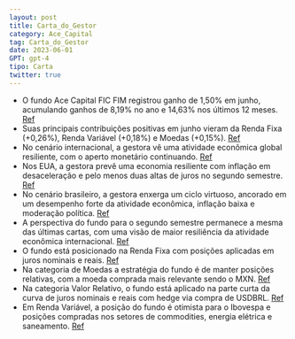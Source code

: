 ```yaml
---
layout: post
title: Carta_do_Gestor
category: Ace_Capital
tag: Carta_do_Gestor
date: 2023-06-01
GPT: gpt-4
tipo: Carta
twitter: true
---
```


- O fundo Ace Capital FIC FIM registrou ganho de 1,50% em junho, acumulando ganhos de 8,19% no ano e 14,63% nos últimos 12 meses.
<a href="#" onclick="search_on_pdf('como dos fundos macro de previdência que buscam replicar a estratégia.   O Ace Capital FIC FIM re')">Ref</a>
- Suas principais contribuições positivas em junho vieram da Renda Fixa (+0,26%), Renda Variável (+0,18%) e Moedas (+0,15%).
<a href="#" onclick="search_on_pdf('CDI+3,73% a.a.). Os quatro livros principais geraram contribuições positivas para o fundo em junho.')">Ref</a>
- No cenário internacional, a gestora vê uma atividade econômica global resiliente, com o aperto monetário continuando.
<a href="#" onclick="search_on_pdf('Internacional  Perspectivas 2S23 – Atividade e inflação resilientes, com continuidade do aperto mo')">Ref</a>
- Nos EUA, a gestora prevê uma economia resiliente com inflação em desaceleração e pelo menos duas altas de juros no segundo semestre.
<a href="#" onclick="search_on_pdf('Nos Estados Unidos, esperamos que o segundo semestre siga mostrando resiliência econômica com infla')">Ref</a>
- No cenário brasileiro, a gestora enxerga um ciclo virtuoso, ancorado em um desempenho forte da atividade econômica, inflação baixa e moderação política.
<a href="#" onclick="search_on_pdf('segundo semestre: atividade resiliente, inflação melhorando, início do ciclo de corte de juros e mo')">Ref</a>
- A perspectiva do fundo para o segundo semestre permanece a mesma das últimas cartas, com uma visão de maior resiliência da atividade econômica internacional.
<a href="#" onclick="search_on_pdf('expectativas gerando um ciclo positivo. Como acreditamos que o cenário econômico se manterá razoave')">Ref</a>
- O fundo está posicionado na Renda Fixa com posições aplicadas em juros nominais e reais.
<a href="#" onclick="search_on_pdf('precificado pelo mercado atualmente. Para este cenário, temos nos posicionado com posições aplicadas')">Ref</a>
- Na categoria de Moedas a estratégia do fundo é de manter posições relativas, com a moeda comprada mais relevante sendo o MXN.
<a href="#" onclick="search_on_pdf('moeda comprada mais relevante é o MXN, enquanto temos posições vendidas divididas entre CNH, JPY e ')">Ref</a>
- Na categoria Valor Relativo, o fundo está aplicado na parte curta da curva de juros nominais e reais com hedge via compra de USDBRL.
<a href="#" onclick="search_on_pdf('de valorização. Valor Relativo. No mercado local, o provável início do ciclo de corte de juros em a')">Ref</a>
- Em Renda Variável, a posição do fundo é otimista para o Ibovespa e posições compradas nos setores de commodities, energia elétrica e saneamento.
<a href="#" onclick="search_on_pdf('Renda Variável. O Ibovespa encerra o semestre com o melhor mês desde dezembro de 2020, impulsionado')">Ref</a>
